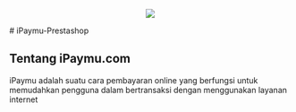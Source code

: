 <p align="center"><img src="https://ipaymu.com/wp-content/themes/ipaymu-new/assets/img/logo/ipaymu-text-plus-blue.png"></p>
# iPaymu-Prestashop

## Tentang iPaymu.com

iPaymu adalah suatu cara pembayaran online yang berfungsi untuk memudahkan pengguna dalam bertransaksi dengan menggunakan layanan internet
